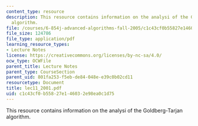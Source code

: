 ```yaml
---
content_type: resource
description: This resource contains information on the analysi of the Goldberg-Tarjan
  algorithm.
file: /courses/6-854j-advanced-algorithms-fall-2005/c1c43cf0b55827e146032e98ea0c1d75_lec11_2001.pdf
file_size: 124786
file_type: application/pdf
learning_resource_types:
- Lecture Notes
license: https://creativecommons.org/licenses/by-nc-sa/4.0/
ocw_type: OCWFile
parent_title: Lecture Notes
parent_type: CourseSection
parent_uid: 801fa253-f5eb-de84-048e-e39c0b02cd11
resourcetype: Document
title: lec11_2001.pdf
uid: c1c43cf0-b558-27e1-4603-2e98ea0c1d75
---
```

This resource contains information on the analysi of the Goldberg-Tarjan algorithm.